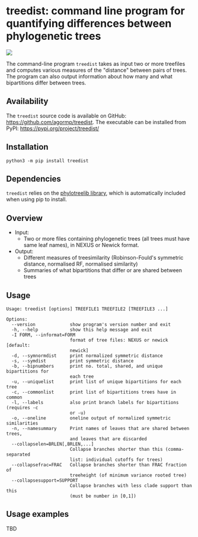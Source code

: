 # treedist: command line program for quantifying differences between phylogenetic trees

![](https://img.shields.io/badge/version-1.0.0-blue)

The command-line program `treedist` takes as input two or more treefiles and computes various measures of the "distance" between pairs of trees. The program can also output information about how many and what bipartitions differ between trees.


## Availability

The `treedist` source code is available on GitHub: https://github.com/agormp/treedist. The executable can be installed from PyPI: https://pypi.org/project/treedist/

## Installation

```
python3 -m pip install treedist
```

## Dependencies

`treedist` relies on the [phylotreelib library](https://github.com/agormp/phylotreelib), which is automatically included when using pip to install.

## Overview

* Input:
	* Two or more files containing phylogenetic trees (all trees must have same leaf names), in NEXUS or Newick format.
* Output:
	* Different measures of treesimilarity (Robinson-Fould's symmetric distance, normalised RF, normalised similarity)
	* Summaries of what bipartitions that differ or are shared between trees

## Usage

```
Usage: treedist [options] TREEFILE1 TREEFILE2 [TREEFILE3 ...]

Options:
  --version             show program's version number and exit
  -h, --help            show this help message and exit
  -I FORM, --informat=FORM
                        format of tree files: NEXUS or newick [default:
                        newick]
  -d, --symnormdist     print normalized symmetric distance
  -s, --symdist         print symmetric distance
  -b, --bipnumbers      print no. total, shared, and unique bipartitions for
                        each tree
  -u, --uniquelist      print list of unique bipartitions for each tree
  -c, --commonlist      print list of bipartitions trees have in common
  -l, --labels          also print branch labels for bipartitions (requires -c
                        or -u)
  -o, --oneline         oneline output of normalized symmetric similarities
  -n, --namesummary     Print names of leaves that are shared between trees,
                        and leaves that are discarded
  --collapselen=BRLEN[,BRLEN,...]
                        Collapse branches shorter than this (comma-separated
                        list: individual cutoffs for trees)
  --collapsefrac=FRAC   Collapse branches shorter than FRAC fraction of
                        treeheight (of minimum variance rooted tree)
  --collapsesupport=SUPPORT
                        Collapse branches with less clade support than this
                        (must be number in [0,1])
```

## Usage examples

TBD